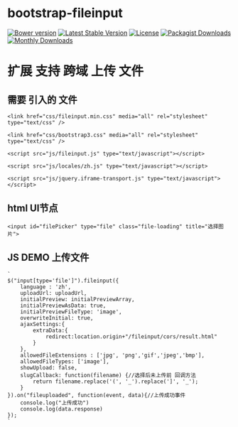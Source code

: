 bootstrap-fileinput
===================

[![Bower version](https://badge.fury.io/bo/bootstrap-fileinput.svg)](http://badge.fury.io/bo/bootstrap-fileinput)
[![Latest Stable Version](https://poser.pugx.org/kartik-v/bootstrap-fileinput/v/stable)](https://packagist.org/packages/kartik-v/bootstrap-fileinput)
[![License](https://poser.pugx.org/kartik-v/bootstrap-fileinput/license)](https://packagist.org/packages/kartik-v/bootstrap-fileinput)
[![Packagist Downloads](https://poser.pugx.org/kartik-v/bootstrap-fileinput/downloads)](https://packagist.org/packages/kartik-v/bootstrap-fileinput)
[![Monthly Downloads](https://poser.pugx.org/kartik-v/bootstrap-fileinput/d/monthly)](https://packagist.org/packages/kartik-v/bootstrap-fileinput)

# 扩展 支持 跨域 上传 文件

## 需要 引入的 文件
   `<link href="css/fileinput.min.css" media="all" rel="stylesheet" type="text/css" />`
   
   `<link href="css/bootstrap3.css" media="all" rel="stylesheet" type="text/css" />`
   
   `<script src="js/fileinput.js" type="text/javascript"></script>`
    
   `<script src="js/locales/zh.js" type="text/javascript"></script>`
   
   `<script src="js/jquery.iframe-transport.js" type="text/javascript"></script>`
    
## html UI节点    
   `<input id="filePicker" type="file" class="file-loading" title="选择图片">`
   
## JS DEMO 上传文件
    ` 
    $("input[type='file']").fileinput({
        language : 'zh',
        uploadUrl: uploadUrl,
        initialPreview: initialPreviewArray,
        initialPreviewAsData: true,
        initialPreviewFileType: 'image',
        overwriteInitial: true,
        ajaxSettings:{
            extraData:{
                redirect:location.origin+"/fileinput/cors/result.html"
            }
        },
        allowedFileExtensions : ['jpg', 'png','gif','jpeg','bmp'],
        allowedFileTypes: ['image'],
        showUpload: false,
        slugCallback: function(filename) {//选择后未上传前 回调方法
            return filename.replace('(', '_').replace(']', '_');
        }
    }).on("fileuploaded", function(event, data){//上传成功事件
        console.log("上传成功")
        console.log(data.response)
    });
    `

